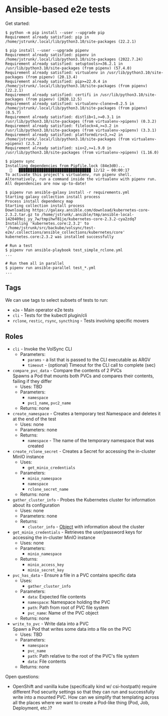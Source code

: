 # Ansible-based e2e tests

Get started:

```console
$ python -m pip install --user --upgrade pip
Requirement already satisfied: pip in /home/jstrunk/.local/lib/python3.10/site-packages (22.2.1)

$ pip install --user --upgrade pipenv
Requirement already satisfied: pipenv in /home/jstrunk/.local/lib/python3.10/site-packages (2022.7.24)
Requirement already satisfied: setuptools>=36.2.1 in /usr/lib/python3.10/site-packages (from pipenv) (57.4.0)
Requirement already satisfied: virtualenv in /usr/lib/python3.10/site-packages (from pipenv) (20.13.4)
Requirement already satisfied: pip>=22.0.4 in /home/jstrunk/.local/lib/python3.10/site-packages (from pipenv) (22.2.1)
Requirement already satisfied: certifi in /usr/lib/python3.10/site-packages (from pipenv) (2020.12.5)
Requirement already satisfied: virtualenv-clone>=0.2.5 in /home/jstrunk/.local/lib/python3.10/site-packages (from pipenv) (0.5.7)
Requirement already satisfied: distlib<1,>=0.3.1 in /usr/lib/python3.10/site-packages (from virtualenv->pipenv) (0.3.2)
Requirement already satisfied: filelock<4,>=3.2 in /usr/lib/python3.10/site-packages (from virtualenv->pipenv) (3.3.1)
Requirement already satisfied: platformdirs<3,>=2 in /home/jstrunk/.local/lib/python3.10/site-packages (from virtualenv->pipenv) (2.5.2)
Requirement already satisfied: six<2,>=1.9.0 in /usr/lib/python3.10/site-packages (from virtualenv->pipenv) (1.16.0)

$ pipenv sync
Installing dependencies from Pipfile.lock (84e3d0)...
  🐍   ▉▉▉▉▉▉▉▉▉▉▉▉▉▉▉▉▉▉▉▉▉▉▉▉▉▉▉▉▉▉▉▉ 12/12 — 00:00:17
To activate this project's virtualenv, run pipenv shell.
Alternatively, run a command inside the virtualenv with pipenv run.
All dependencies are now up-to-date!

$ pipenv run ansible-galaxy install -r requirements.yml
Starting galaxy collection install process
Process install dependency map
Starting collection install process
Downloading https://galaxy.ansible.com/download/kubernetes-core-2.3.2.tar.gz to /home/jstrunk/.ansible/tmp/ansible-local-1420409oj_yy_7w/tmpihwf81je/kubernetes-core-2.3.2-cya2zdq7
Installing 'kubernetes.core:2.3.2' to '/home/jstrunk/src/backube/volsync/test-e2e/.collections/ansible_collections/kubernetes/core'
kubernetes.core:2.3.2 was installed successfully

# Run a test
$ pipenv run ansible-playbook test_simple_rclone.yml
...

# Run them all in parallel
$ pipenv run ansible-parallel test_*.yml
...
```

## Tags

We can use tags to select subsets of tests to run:

- `e2e` - Main operator e2e tests
- `cli` - Tests for the kubectl plugin/cli
- `rclone`, `restic`, `rsync`, `syncthing` - Tests involving specific movers

## Roles

- `cli` - Invoke the VolSync CLI
  - Parameters:
    - `params` - a list that is passed to the CLI executable as ARGV
    - `timeout` - (optional) Timeout for the CLI call to complete (sec)
- `compare_pvc_data` - Compare the contents of 2 PVCs  
  Spawns a Pod that mounts both PVCs and compares their contents, failing if
  they differ
  - Uses: TBD
  - Parameters:
    - `namespace`
    - `pvc1_name`, `pvc2_name`
  - Returns: none
- `create_namespace` - Creates a temporary test Namespace and deletes it at the
  end of the test
  - Uses: none
  - Parameters: none
  - Returns:
    - `namespace` - The name of the temporary namespace that was created
- `create_rclone_secret` - Creates a Secret for accessing the in-cluster MinIO
  instance
  - Uses:
    - `get_minio_credentials`
  - Parameters:
    - `minio_namespace`
    - `namespace`
    - `rclone_secret_name`
  - Returns: none
- `gather_cluster_info` - Probes the Kubernetes cluster for information about
  its configuration
  - Uses: none
  - Parameters: none
  - Returns:
    - `cluster_info` -
      [Object](https://docs.ansible.com/ansible/latest/collections/kubernetes/core/k8s_cluster_info_module.html#return-values)
      with information about the cluster
- `get_minio_credentials` - Retrieves the user/password keys for accessing the
  in-cluster MinIO instance
  - Uses: none
  - Parameters:
    - `minio_namespace`
  - Returns:
    - `minio_access_key`
    - `minio_secret_key`
- `pvc_has_data` - Ensure a file in a PVC contains specific data
  - Uses:
    - `gather_cluster_info`
  - Parameters:
    - `data`: Expected file contents
    - `namespace`: Namespace holding the PVC
    - `path`: Path from root of PVC file system
    - `pvc_name`: Name of the PVC object
  - Returns: none
- `write_to_pvc` - Write data into a PVC  
  Spawn a Pod that writes some data into a file on the PVC
  - Uses: TBD
  - Parameters:
    - `namespace`
    - `pvc_name`
    - `path`: Path relative to the root of the PVC's file system
    - `data`: File contents
  - Returns: none

Open questions:

- OpenShift and vanilla kube (specifically kind w/ csi-hostpath) require
  different Pod security settings so that they can run and successfully write
  into a mounted PVC. How can we simplify that templating across all the places
  where we want to create a Pod-like thing (Pod, Job, Deployment, etc.)?
